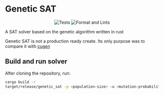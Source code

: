 # Genetic SAT

<div align="center">

![Tests](https://github.com/SamyAB/genetic-sat/actions/workflows/test.yml/badge.svg)
![Format and Lints](https://github.com/SamyAB/genetic-sat/actions/workflows/check.yml/badge.svg)

</div>

A SAT solver based on the genetic algorithm written in rust

Genetic SAT is not a production ready create. Its only purpose was to compare it with [cugen](https://github.com/SamyAB/cugen)

## Build and run solver

After cloning the repository, run:

```bash
cargo build -r
target/release/genetic_sat -p <population-size> -u <mutation-probability> -m <maximum-generation> -f /path/to/formula.dimacs
```
